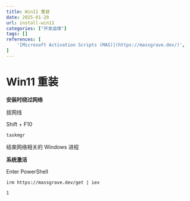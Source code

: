 ```yaml
---
title: Win11 重装
date: 2025-01-20
url: install-win11
categories: ["开发运维"]
tags: []
references: [
	'[Microsoft Activation Scripts (MAS)](https://massgrave.dev/)', 
]
---
```


<!--more-->

# Win11 重装

**安装时绕过网络**

拔网线

Shift + F10

```
taskmgr
```

结束网络相关的 Windows 进程

**系统激活**

Enter PowerShell

```
irm https://massgrave.dev/get | iex
```

```
1
```
